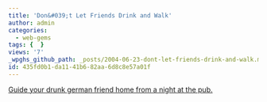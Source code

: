 ```yaml
---
title: 'Don&#039;t Let Friends Drink and Walk'
author: admin
categories:
  - web-gems
tags: {  }
views: '7'
_wpghs_github_path: _posts/2004-06-23-dont-let-friends-drink-and-walk.md
id: 435fd0b1-da11-41b6-82aa-6d8c8e57a01f
---
```

<p><a href="http://www.wagenschenke.ch/">Guide your drunk german friend home from a night at the pub.</a></p>
